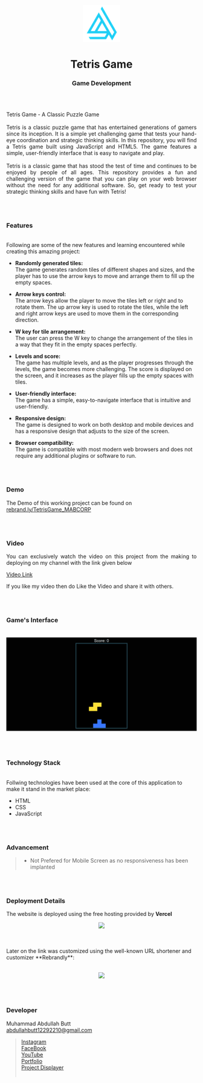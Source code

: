<p align="center">
  <img src = "logo.png" width="100">
</p>

<h1 align="center">
  Tetris Game
</h1>

<h3 align="center">
  Game Development
</h3>


<br><br>

<p align="justify">
Tetris Game - A Classic Puzzle Game<br><br>
Tetris is a classic puzzle game that has entertained generations of gamers since its inception. It is a simple yet challenging game that tests your hand-eye coordination and strategic thinking skills. In this repository, you will find a Tetris game built using JavaScript and HTML5. The game features a simple, user-friendly interface that is easy to navigate and play.<br><br>
Tetris is a classic game that has stood the test of time and continues to be enjoyed by people of all ages. This repository provides a fun and challenging version of the game that you can play on your web browser without the need for any additional software. So, get ready to test your strategic thinking skills and have fun with Tetris!
</p>


<br><br>
<!-- ................................................................................................................................. -->


### Features
<br>
Following are some of the new features and learning encountered while creating this amazing project:

- <b>Randomly generated tiles:</b><br> The game generates random tiles of different shapes and sizes, and the player has to use the arrow keys to move and arrange them to fill up the empty spaces.

- <b>Arrow keys control:</b><br> The arrow keys allow the player to move the tiles left or right and to rotate them. The up arrow key is used to rotate the tiles, while the left and right arrow keys are used to move them in the corresponding direction.

- <b>W key for tile arrangement:</b><br> The user can press the W key to change the arrangement of the tiles in a way that they fit in the empty spaces perfectly.

- <b>Levels and score:</b><br> The game has multiple levels, and as the player progresses through the levels, the game becomes more challenging. The score is displayed on the screen, and it increases as the player fills up the empty spaces with tiles.

- <b>User-friendly interface:</b><br> The game has a simple, easy-to-navigate interface that is intuitive and user-friendly.

- <b>Responsive design:</b><br> The game is designed to work on both desktop and mobile devices and has a responsive design that adjusts to the size of the screen.

- <b>Browser compatibility:</b><br> The game is compatible with most modern web browsers and does not require any additional plugins or software to run.


<br><br>
<!-- ................................................................................................................................. -->


### Demo
<p align="justify">
  The Demo of this working project can be found on <br>
  <a href="https://rebrand.ly/TetrisGame_MABCORP">rebrand.ly/TetrisGame_MABCORP</a>
</p>


<br><br>
<!-- ................................................................................................................................. -->



### Video
<p align="justify">
You can exclusively watch the video on this project from the making to deploying on my     channel with the link given below<br>

  [Video Link](# ) <br>

  If you like my video then do Like the Video and share it with others.
</p>


<br><br>
<!-- ................................................................................................................................. -->



### Game's Interface<br><br>
![GUI for this Project](demo.png)


<br><br>
<!-- ................................................................................................................................. -->




### Technology Stack
<br>
Follwing technologies have been used at the core of this application to make it stand in the market place:

- HTML
- CSS
- JavaScript


<br><br>
<!-- ................................................................................................................................. -->


### Advancement

> - Not Prefered for Mobile Screen as no responsiveness has been implanted

<br><br>
<!-- ................................................................................................................................. -->


### Deployment Details

The website is deployed using the free hosting provided by **Vercel**
<p align = "center">
  <img src = "https://branditechture.agency/brand-logos/wp-content/uploads/wpdm-cache/Vercel-900x0.png" width = "300">
</p>
<br><br>
Later on the link was customized using the well-known URL shortener and customizer **Rebrandly**:<br><br>
<p align = "center">
  <img src = "https://www.rebrandly.com/images/URL-Shortener.fileextension.svg" width = "300">
</p>


<br><br>
<!-- ................................................................................................................................. -->


### Developer

Muhammad Abdullah Butt <br>
abdullahbutt12292210@gmail.com <br>
> [Instagram](https://www.instagram.com/abdullah.butt.22/)<br>
> [FaceBook](https://www.facebook.com/profile.php?id=100076291614529)<br>
> [YouTube](https://www.youtube.com/channel/UCnuOFQyMywg-KuoN-lmav1Q)<br>
> [Portfolio](https://rebrand.ly/MuhammadAbdullahButt_MABCORP)<br>
> [Project Displayer]( https://rebrand.ly/ProjectDisplayer_MABCORP)
<br><br>
<!-- ................................................................................................................................. -->






